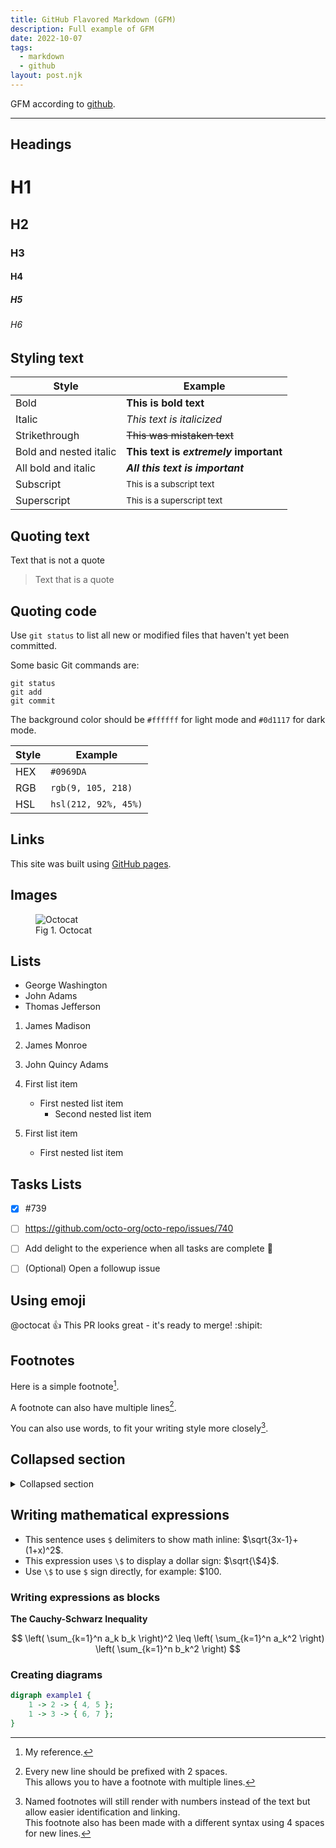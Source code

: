 ```yaml
---
title: GitHub Flavored Markdown (GFM)
description: Full example of GFM
date: 2022-10-07
tags:
  - markdown
  - github
layout: post.njk
---
```


GFM according to [github](https://docs.github.com/en/get-started/writing-on-github/getting-started-with-writing-and-formatting-on-github/basic-writing-and-formatting-syntax#headings).

<hr>

## Headings

# H1

## H2

### H3

#### H4

##### H5

###### H6

## Styling text

| Style                  | Example                                |
| ---------------------- | -------------------------------------- |
| Bold                   | **This is bold text**                  |
| Italic                 | _This text is italicized_              |
| Strikethrough          | ~~This was mistaken text~~             |
| Bold and nested italic | **This text is _extremely_ important** |
| All bold and italic    | **_All this text is important_**       |
| Subscript              | <sub>This is a subscript text</sub>    |
| Superscript            | <sup>This is a superscript text</sup>  |

## Quoting text

Text that is not a quote

> Text that is a quote

## Quoting code

Use `git status` to list all new or modified files that haven't yet been committed.

Some basic Git commands are:

```
git status
git add
git commit
```

The background color should be `#ffffff` for light mode and `#0d1117` for dark mode.

| Style | Example              |
| ----- | -------------------- |
| HEX   | `#0969DA`            |
| RGB   | `rgb(9, 105, 218)`   |
| HSL   | `hsl(212, 92%, 45%)` |

## Links

This site was built using [GitHub pages](https://pages.github.com/).

## Images

<figure>
  <img src="https://myoctocat.com/assets/images/base-octocat.svg" alt="Octocat">
  <figcaption>Fig 1. Octocat</figcaption>
</figure>

## Lists

- George Washington
- John Adams
- Thomas Jefferson

1. James Madison
2. James Monroe
3. John Quincy Adams

4. First list item

   - First nested list item
     - Second nested list item

5. First list item
   - First nested list item

## Tasks Lists

- [x] #739
- [ ] https://github.com/octo-org/octo-repo/issues/740
- [ ] Add delight to the experience when all tasks are complete :tada:

- [ ] \(Optional) Open a followup issue

## Using emoji

@octocat :+1: This PR looks great - it's ready to merge! :shipit:

## Footnotes

Here is a simple footnote[^1].

A footnote can also have multiple lines[^2].

You can also use words, to fit your writing style more closely[^note].

[^1]: My reference.
[^2]:
    Every new line should be prefixed with 2 spaces.  
    This allows you to have a footnote with multiple lines.

[^note]:
    Named footnotes will still render with numbers instead of the text but allow easier identification and linking.  
    This footnote also has been made with a different syntax using 4 spaces for new lines.

## Collapsed section

<details>
<summary>Collapsed section</summary>
<p>

```ruby
  puts "Hello World"
```

</p>
</details>

## Writing mathematical expressions

- This sentence uses `$` delimiters to show math inline: $\sqrt{3x-1}+(1+x)^2$.
- This expression uses `\$` to display a dollar sign: $\sqrt{\$4}$.
- Use `\$` to use `$` sign directly, for example: \$100.

### Writing expressions as blocks

**The Cauchy-Schwarz Inequality**

$$
\left( \sum_{k=1}^n a_k b_k \right)^2 \leq \left( \sum_{k=1}^n a_k^2 \right) \left( \sum_{k=1}^n b_k^2 \right)
$$

### Creating diagrams

```dot
digraph example1 {
    1 -> 2 -> { 4, 5 };
    1 -> 3 -> { 6, 7 };
}
```
